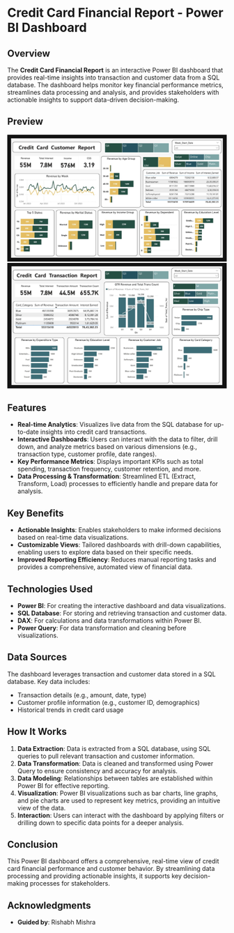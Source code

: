 # Credit Card Financial Report - Power BI Dashboard

## Overview
The **Credit Card Financial Report** is an interactive Power BI dashboard that provides real-time insights into transaction and customer data from a SQL database. The dashboard helps monitor key financial performance metrics, streamlines data processing and analysis, and provides stakeholders with actionable insights to support data-driven decision-making.

## Preview
![Credit_Card_Financial_Report](CustomerReport.jpg)
![Credit_Card_Financial_Report](TransactionReport.jpg)

## Features
- **Real-time Analytics**: Visualizes live data from the SQL database for up-to-date insights into credit card transactions.
- **Interactive Dashboards**: Users can interact with the data to filter, drill down, and analyze metrics based on various dimensions (e.g., transaction type, customer profile, date ranges).
- **Key Performance Metrics**: Displays important KPIs such as total spending, transaction frequency, customer retention, and more.
- **Data Processing & Transformation**: Streamlined ETL (Extract, Transform, Load) processes to efficiently handle and prepare data for analysis.

## Key Benefits
- **Actionable Insights**: Enables stakeholders to make informed decisions based on real-time data visualizations.
- **Customizable Views**: Tailored dashboards with drill-down capabilities, enabling users to explore data based on their specific needs.
- **Improved Reporting Efficiency**: Reduces manual reporting tasks and provides a comprehensive, automated view of financial data.

## Technologies Used
- **Power BI**: For creating the interactive dashboard and data visualizations.
- **SQL Database**: For storing and retrieving transaction and customer data.
- **DAX**: For calculations and data transformations within Power BI.
- **Power Query**: For data transformation and cleaning before visualizations.

## Data Sources
The dashboard leverages transaction and customer data stored in a SQL database. Key data includes:
- Transaction details (e.g., amount, date, type)
- Customer profile information (e.g., customer ID, demographics)
- Historical trends in credit card usage

## How It Works
1. **Data Extraction**: Data is extracted from a SQL database, using SQL queries to pull relevant transaction and customer information.
2. **Data Transformation**: Data is cleaned and transformed using Power Query to ensure consistency and accuracy for analysis.
3. **Data Modeling**: Relationships between tables are established within Power BI for effective reporting.
4. **Visualization**: Power BI visualizations such as bar charts, line graphs, and pie charts are used to represent key metrics, providing an intuitive view of the data.
5. **Interaction**: Users can interact with the dashboard by applying filters or drilling down to specific data points for a deeper analysis.

## Conclusion
This Power BI dashboard offers a comprehensive, real-time view of credit card financial performance and customer behavior. By streamlining data processing and providing actionable insights, it supports key decision-making processes for stakeholders.

## Acknowledgments
- **Guided by**: Rishabh Mishra
